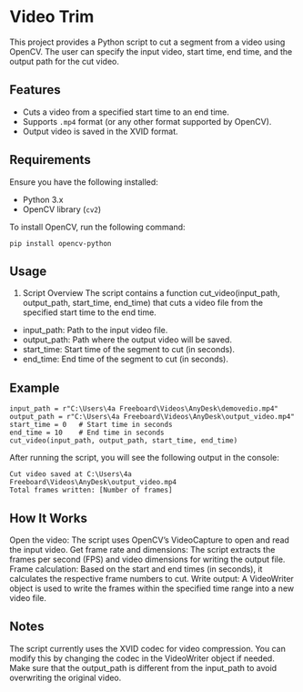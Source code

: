 # Video Trim

This project provides a Python script to cut a segment from a video using OpenCV. The user can specify the input video, start time, end time, and the output path for the cut video.

## Features

- Cuts a video from a specified start time to an end time.
- Supports `.mp4` format (or any other format supported by OpenCV).
- Output video is saved in the XVID format.

## Requirements

Ensure you have the following installed:

- Python 3.x
- OpenCV library (`cv2`)

To install OpenCV, run the following command:


    pip install opencv-python
  
## Usage
1. Script Overview
The script contains a function cut_video(input_path, output_path, start_time, end_time) that cuts a video file from the specified start time to the end time.

- input_path: Path to the input video file.
- output_path: Path where the output video will be saved.
- start_time: Start time of the segment to cut (in seconds).
- end_time: End time of the segment to cut (in seconds).
  
## Example 
    input_path = r"C:\Users\4a Freeboard\Videos\AnyDesk\demovedio.mp4"
    output_path = r"C:\Users\4a Freeboard\Videos\AnyDesk\output_video.mp4"
    start_time = 0   # Start time in seconds
    end_time = 10    # End time in seconds
    cut_video(input_path, output_path, start_time, end_time)

  After running the script, you will see the following output in the console:

    Cut video saved at C:\Users\4a Freeboard\Videos\AnyDesk\output_video.mp4
    Total frames written: [Number of frames]

## How It Works
Open the video: The script uses OpenCV’s VideoCapture to open and read the input video.
Get frame rate and dimensions: The script extracts the frames per second (FPS) and video dimensions for writing the output file.
Frame calculation: Based on the start and end times (in seconds), it calculates the respective frame numbers to cut.
Write output: A VideoWriter object is used to write the frames within the specified time range into a new video file.

## Notes
The script currently uses the XVID codec for video compression. You can modify this by changing the codec in the VideoWriter object if needed.
Make sure that the output_path is different from the input_path to avoid overwriting the original video.
